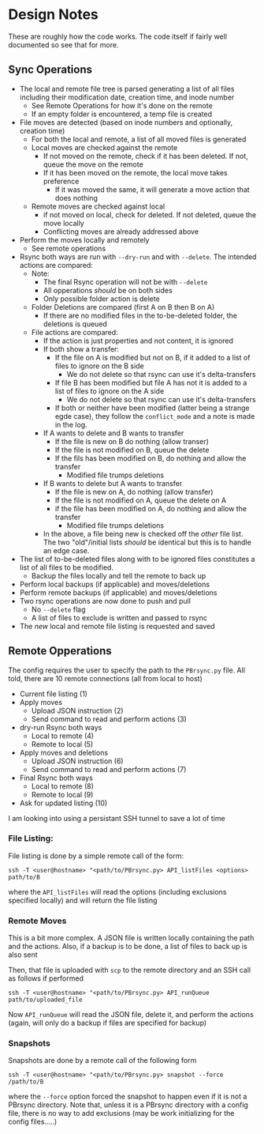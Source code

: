 # Design Notes

These are roughly how the code works. The code itself if fairly well documented so see that for more.

## Sync Operations

* The local and remote file tree is parsed generating a list of all files including their modification date, creation time, and inode number
    * See  Remote Operations for how it's done on the remote
    * If an empty folder is encountered, a temp file is created
* File moves are detected (based on inode numbers and optionally, creation time)
    * For both the local and remote, a list of all moved files is generated
    * Local moves are checked against the remote
        * If not moved on the remote, check if it has been deleted. If not, queue the move on the remote
        * If it has been moved on the remote, the local move takes preference
            * If it was moved the same, it will generate a move action that does nothing
    * Remote moves are checked against local
        * if not moved on local, check for deleted. If not deleted, queue the move locally
        * Conflicting moves are already addressed above
* Perform the moves locally and remotely
    * See remote operations
* Rsync both ways are run with `--dry-run` and with `--delete`. The intended actions are compared:
    * Note:
        * The final Rsync operation will not be with `--delete`
        * All opperations *should* be on both sides 
        * Only possible folder action is delete
    * Folder Deletions are compared (first A on B then B on A)
        * If there are no modified files in the to-be-deleted folder, the deletions is queued
    * File actions are compared:
        * If the action is just properties and not content, it is ignored
        * If both show a transfer:
            * If the file on A is modified but not on B, if it added to a list of files to ignore on the B side
                * We do not delete so that rsync can use it's delta-transfers
            * If file B has been modified but file A has not it is added to a list of files to ignore on the A side
                * We do not delete so that rsync can use it's delta-transfers
            * If both or neither have been modified (latter being a strange egde case), they follow the  `conflict_mode` and a note is made in the log.
        * If A wants to delete and B wants to transfer
            * If the file is new on B do nothing (allow transer)
            * If the file is not modified on B, queue the delete
            * If the fils has been modified on B, do nothing and allow the transfer
                * Modified file trumps deletions
        * If B wants to delete but A wants to transfer
            * If the file is new on A, do nothing (allow transfer)
            * If the file is not modified on A, queue the delete on A
            * if the file has been modified on A, do nothing and allow the transfer
                * Modified file trumps deletions
        * In the above, a file being new is checked off the *other* file list. The two "old"/initial lists *should* be identical but this is to handle an edge case.
* The list of to-be-deleted files along with to be ignored files constitutes a list of all files to be modified.
    * Backup the files locally and tell the remote to back up
* Perform local backups (if applicable) and moves/deletions
* Perform remote backups (if applicable) and moves/deletions
* Two rsync operations are now done to push and pull
    * No `--delete` flag
    * A list of files to exclude is written and passed to rsync
* The *new* local and remote file listing is requested and saved


## Remote Opperations

The config requires the user to specify the path to the `PBrsync.py` file. All told, there are 10 remote connections (all from local to host)

* Current file listing (1)
* Apply moves
    * Upload JSON instruction (2)
    * Send command to read and perform actions (3)
* dry-run Rsync both ways
    * Local to remote (4)
    * Remote to local (5)
* Apply moves and deletions 
    * Upload JSON instruction (6)
    * Send command to read and perform actions (7)    
* Final Rsync both ways
    * Local to remote (8)
    * Remote to local (9)
* Ask for updated listing (10)

I am looking into using a persistant SSH tunnel to save a lot of time

### File Listing:

File listing is done by a simple remote call of the form:

    ssh -T <user@hostname> "<path/to/PBrsync.py> API_listFiles <options> path/to/B

where the `API_listFiles` will read the options (including exclusions specified locally) and will return the file listing

### Remote Moves

This is a bit more complex. A JSON file is written locally containing the path and the actions. Also, if a backup is to be done, a list of files to back up is also sent

Then, that file is uploaded with `scp` to the remote directory and an SSH call as follows if performed 
    
    ssh -T <user@hostname> "<path/to/PBrsync.py> API_runQueue path/to/uploaded_file

Now `API_runQueue` will read the JSON file, delete it, and perform the actions (again, will only do a backup if files are specified for backup)        
  
### Snapshots

Snapshots are done by a remote call of the following form

    ssh -T <user@hostname> "<path/to/PBrsync.py> snapshot --force /path/to/B
    
where the `--force` option forced the snapshot to happen even if it is not a PBrsync directory. Note that, unless it is a PBrsync directory with a config file, there is no way to add exclusions (may be work initializing for the config files.....)      
